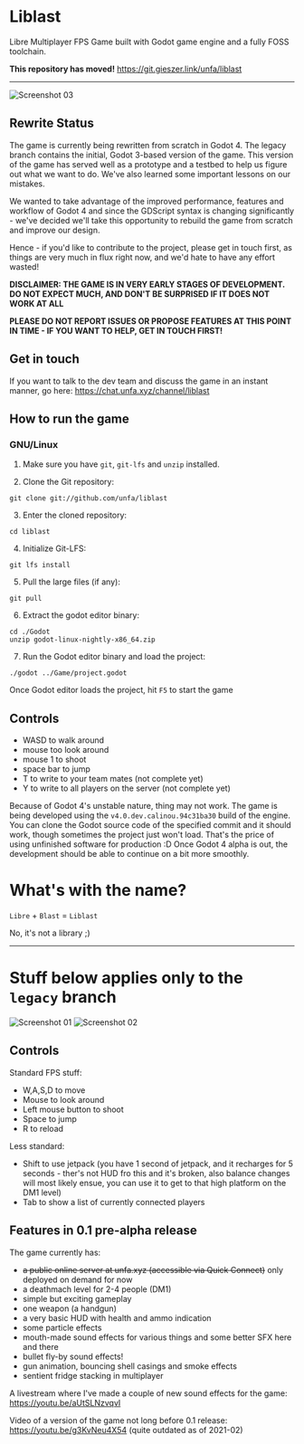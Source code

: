 # Liblast
Libre Multiplayer FPS Game built with Godot game engine and a fully FOSS toolchain.

**This repository has moved!**
https://git.gieszer.link/unfa/liblast

---

![Screenshot 03](https://github.com/unfa/liblast/raw/main/Screenshots/01.jpg)

## Rewrite Status

The game is currently being rewritten from scratch in Godot 4.
The legacy branch contains the initial, Godot 3-based version of the game. This version of the game has served well as a prototype and a testbed to help us figure out what we want to do. We've also learned some important lessons on our mistakes.

We wanted to take advantage of the improved performance, features and workflow of Godot 4 and since the GDScript syntax is changing significantly - we've decided we'll take this opportunity to rebuild the game from scratch and improve our design.

Hence - if you'd like to contribute to the project, please get in touch first, as things are very much in flux right now, and we'd hate to have any effort wasted!

**DISCLAIMER: THE GAME IS IN VERY EARLY STAGES OF DEVELOPMENT.
DO NOT EXPECT MUCH, AND DON'T BE SURPRISED IF IT DOES NOT WORK AT ALL**

**PLEASE DO NOT REPORT ISSUES OR PROPOSE FEATURES AT THIS POINT IN TIME - IF YOU WANT TO HELP, GET IN TOUCH FIRST!**

## Get in touch

If you want to talk to the dev team and discuss the game in an instant manner, go here:
https://chat.unfa.xyz/channel/liblast

## How to run the game

### GNU/Linux

1. Make sure you have `git`, `git-lfs` and `unzip` installed.

2. Clone the Git repository:
```
git clone git://github.com/unfa/liblast
```

3. Enter the cloned repository:
```
cd liblast
```

4. Initialize Git-LFS:
```
git lfs install
```

5. Pull the large files (if any):
```
git pull
```

6. Extract the godot editor binary:
```
cd ./Godot
unzip godot-linux-nightly-x86_64.zip 
```

7. Run the Godot editor binary and load the project:
```
./godot ../Game/project.godot
```

Once Godot editor loads the project, hit `F5` to start the game

## Controls

- WASD to walk around
- mouse too look around
- mouse 1 to shoot
- space bar to jump
- T to write to your team mates (not complete yet)
- Y to write to all players on the server (not complete yet)

Because of Godot 4's unstable nature, thing may not work. The game is being developed using the `v4.0.dev.calinou.94c31ba30` build of the engine.
You can clone the Godot source code of the specified commit and it should work, though sometimes the project just won't load. That's the price of using unfinished software for production :D Once Godot 4 alpha is out, the development should be able to continue on a bit more smoothly.

# What's with the name?

`Libre` + `Blast` = `Liblast`

No, it's not a library ;)

---

# Stuff below applies only to the `legacy` branch

![Screenshot 01](https://github.com/unfa/liblast/raw/legacy/Screenshots/01.png)
![Screenshot 02](https://github.com/unfa/liblast/raw/legacy/Screenshots/02.png)

## Controls

Standard FPS stuff:
- W,A,S,D to move
- Mouse to look around
- Left mouse button to shoot
- Space to jump
- R to reload

Less standard:
- Shift to use jetpack (you have 1 second of jetpack, and it recharges for 5 seconds - ther's not HUD fro this and it's broken, also balance changes will most likely ensue, you can use it to get to that high platform on the DM1 level)
- Tab to show a list of currently connected players

## Features in 0.1 pre-alpha release

The game currently has:

- ~~a public online server at unfa.xyz (accessible via Quick Connect)~~ only deployed on demand for now
- a deathmach level for 2-4 people (DM1)
- simple but exciting gameplay
- one weapon (a handgun)
- a very basic HUD with health and ammo indication
- some particle effects
- mouth-made sound effects for various things and some better SFX here and there
- bullet fly-by sound effects!
- gun animation, bouncing shell casings and smoke effects
- sentient fridge stacking in multiplayer

A livestream where I've made a couple of new sound effects for the game:
https://youtu.be/aUtSLNzvqvI

Video of a version of the game not long before 0.1 release:
https://youtu.be/g3KvNeu4X54 (quite outdated as of 2021-02)

